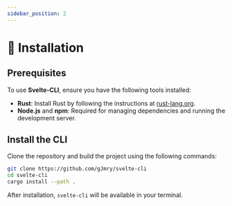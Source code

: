 ```yaml
---
sidebar_position: 2
---
```


# 🚀 Installation

## Prerequisites

To use **Svelte-CLI**, ensure you have the following tools installed:

- **Rust**: Install Rust by following the instructions at [rust-lang.org](https://www.rust-lang.org/).
- **Node.js** and **npm**: Required for managing dependencies and running the development server.

## Install the CLI

Clone the repository and build the project using the following commands:

```bash
git clone https://github.com/gJmry/svelte-cli
cd svelte-cli
cargo install --path .
```

After installation, `svelte-cli` will be available in your terminal.
